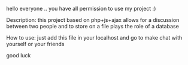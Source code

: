 
hello everyone ..
you have all permission to use my project :)

Description: this project based on php+js+ajax allows for a discussion between two people and to store on a file plays the role of a database



How to use:
just add this file in your localhost and go to make chat with yourself or your friends


good luck
